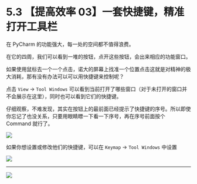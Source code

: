 # 5.3 【提高效率 03】一套快捷键，精准打开工具栏



在 PyCharm 的功能强大，每一处的空间都不值得浪费。

在它的四周，我们可以看到一堆的按钮，点开这些按钮，会出来相应的功能窗口。

如果使用鼠标去一个一个点击，诺大的屏幕上找准一个位置点击这就是对精神的极大消耗，那有没有办法可以可以用快捷键来控制呢？

点击 `View` -> `Tool Windows` 可以看到当前打开了哪些窗口（对于未打开的窗口并不会展示在这里），同时也可以看到它们的快捷键。

仔细观察，不难发现，其实在按钮上的最前面已经提示了快捷键的序号。所以即使你忘记了也没关系，只要用眼睛瞟一下看一下序号，再在序号前面按个 Command 就行了。

![](http://image.iswbm.com/20200828084019.png)

如果你想设置或修改他们的快捷键，可以在 `Keymap` -> `Tool Windows` 中设置

![](http://image.iswbm.com/20200828083810.png)



---

![](https://open.weixin.qq.com/qr/code?username=idealyard)